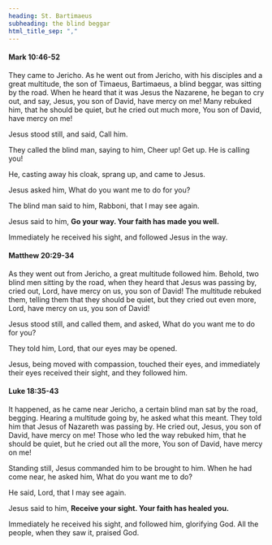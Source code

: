 ```yaml
---
heading: St. Bartimaeus
subheading: the blind beggar
html_title_sep: ","
---
```



#### Mark 10:46-52

They came to Jericho. As he went out from Jericho, with his disciples and a
great multitude, the son of Timaeus, Bartimaeus, a blind beggar, was sitting by
the road. When he heard that it was Jesus the Nazarene, he began to cry out,
and say, Jesus, you son of David, have mercy on me! Many rebuked him, that he
should be quiet, but he cried out much more, You son of David, have mercy on
me!

Jesus stood still, and said, Call him.

They called the blind man, saying to him, Cheer up! Get up. He is calling you!

He, casting away his cloak, sprang up, and came to Jesus.

Jesus asked him, What do you want me to do for you?

The blind man said to him, Rabboni, that I may see again.

Jesus said to him, **Go your way. Your faith has made you well.**

Immediately he received his sight, and followed Jesus in the way.


#### Matthew 20:29-34

As they went out from Jericho, a great multitude followed him. Behold, two
blind men sitting by the road, when they heard that Jesus was passing by, cried
out, Lord, have mercy on us, you son of David! The multitude rebuked them,
telling them that they should be quiet, but they cried out even more, Lord,
have mercy on us, you son of David!

Jesus stood still, and called them, and asked, What do you want me to do for
you?

They told him, Lord, that our eyes may be opened.

Jesus, being moved with compassion, touched their eyes, and immediately their
eyes received their sight, and they followed him.


#### Luke 18:35-43

It happened, as he came near Jericho, a certain blind man sat by the road,
begging. Hearing a multitude going by, he asked what this meant. They told him
that Jesus of Nazareth was passing by. He cried out, Jesus, you son of David,
have mercy on me! Those who led the way rebuked him, that he should be quiet,
but he cried out all the more, You son of David, have mercy on me!

Standing still, Jesus commanded him to be brought to him. When he had come
near, he asked him, What do you want me to do?

He said, Lord, that I may see again.

Jesus said to him, **Receive your sight. Your faith has healed you.**

Immediately he received his sight, and followed him, glorifying God. All the
people, when they saw it, praised God.
